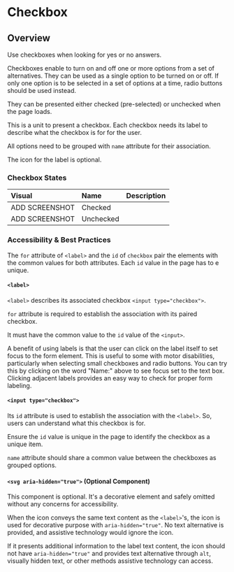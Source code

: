 # Checkbox

## Overview

Use checkboxes when looking for yes or no answers.

Checkboxes enable to turn on and off one or more options from a set of alternatives. They can be used as a single option to be turned on or off. If only one option is to be selected in a set of options at a time, radio buttons should be used instead.

They can be presented either checked \(pre-selected\) or unchecked when the page loads.

This is a unit to present a checkbox. Each checkbox needs its label to describe what the checkbox is for for the user.

All options need to be grouped with `name` attribute for their association.

The icon for the label is optional.

### Checkbox States

| Visual | Name | Description |
| :--- | :--- | :--- |
| ADD SCREENSHOT | Checked |  |
| ADD SCREENSHOT | Unchecked |  |

### Accessibility & Best Practices

The `for` attribute of `<label>` and the `id` of `checkbox` pair the elements with the common values for both attributes. Each `id` value in the page has to e unique.

#### `<label>`

`<label>` describes its associated checkbox `<input type="checkbox">`.

`for` attribute is required to establish the association with its paired checkbox.

It must have the common value to the `id` value of the `<input>`.

A benefit of using labels is that the user can click on the label itself to set focus to the form element. This is useful to some with motor disabilities, particularly when selecting small checkboxes and radio buttons. You can try this by clicking on the word "Name:" above to see focus set to the text box. Clicking adjacent labels provides an easy way to check for proper form labeling.

#### `<input type="checkbox">`

Its `id` attribute is used to establish the association with the `<label>`. So, users can understand what this checkbox is for.

Ensure the `id` value is unique in the page to identify the checkbox as a unique item.

`name` attribute should share a common value between the checkboxes as grouped options.

#### `<svg aria-hidden="true">` \(Optional Component\)

This component is optional. It's a decorative element and safely omitted without any concerns for accessibility.

When the icon conveys the same text content as the `<label>`'s, the icon is used for decorative purpose with `aria-hidden="true"`. No text alternative is provided, and assistive technology would ignore the icon.

If it presents additional information to the label text content, the icon should not have `aria-hidden="true"` and provides text alternative through `alt`, visually hidden text, or other methods assistive technology can access.

